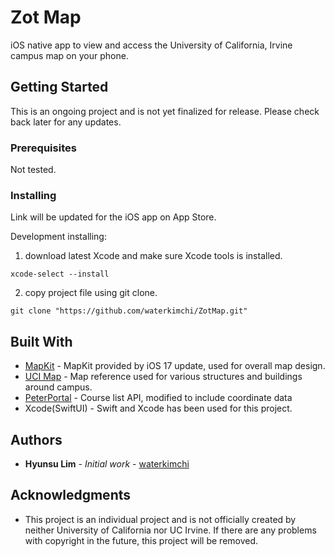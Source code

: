 # Zot Map

iOS native app to view and access the University of California, Irvine campus map on your phone. 

## Getting Started

This is an ongoing project and is not yet finalized for release. Please check back later for any updates.

### Prerequisites

Not tested.

### Installing

Link will be updated for the iOS app on App Store.

Development installing:

1. download latest Xcode and make sure Xcode tools is installed.
```
xcode-select --install
```

2. copy project file using git clone.
```
git clone "https://github.com/waterkimchi/ZotMap.git"
```

## Built With

* [MapKit](https://developer.apple.com/documentation/mapkit/) - MapKit provided by iOS 17 update, used for overall map design.
* [UCI Map](https://map.uci.edu/?id=463#!s/) - Map reference used for various structures and buildings around campus.
* [PeterPortal](https://api.peterportal.org) - Course list API, modified to include coordinate data
* Xcode(SwiftUI) - Swift and Xcode has been used for this project.

## Authors

* **Hyunsu Lim** - *Initial work* - [waterkimchi](https://github.com/waterkimchi)

## Acknowledgments

* This project is an individual project and is not officially created by neither University of California nor UC Irvine. If there are any problems with copyright in the future, this project will be removed.
